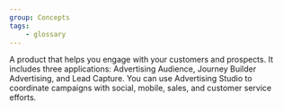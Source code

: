 ```yaml
---
group: Concepts
tags:
    - glossary
---
```

A product that helps you engage with your customers and prospects. It includes three applications: Advertising Audience, Journey Builder Advertising, and Lead Capture. You can use Advertising Studio to coordinate campaigns with social, mobile, sales, and customer service efforts.